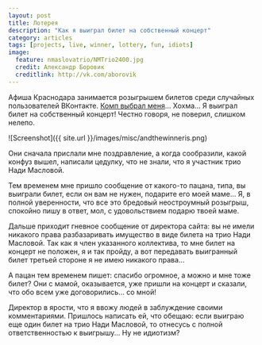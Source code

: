 ```yaml
---
layout: post
title: Лотерея
description: "Как я выиграл билет на собственный концерт"
category: articles
tags: [projects, live, winner, lottery, fun, idiots]
image:
  feature: nmaslovatrio/NMTrio2400.jpg 
  credit: Александр Боровик
  creditlink: http://vk.com/aborovik
---
```


Афиша Краснодара занимается розыгрышем билетов среди случайных пользователей ВКонтакте.
[Комп выбрал меня](http://vk.com/afishakrr?w=wall-20015657_22996)... Хохма... 
Я выиграл билет на собственный концерт! Честно говоря, не поверил, слишком нелепо.

![Screenshot]({{ site.url }}/images/misc/andthewinneris.png)

Они сначала прислали мне поздравление, а когда сообразили, какой конфуз вышел, 
написали цедулку, что не знали, что я участник трио Нади Масловой.

Тем временем мне пришло сообщение от какого-то пацана, типа, вы выиграли билет,
если он вам не нужен, подарите его моей маме... Я, в полной уверенности, что все это
бредовый неостроумный розыгрыш, спокойно пишу в ответ, мол, с удовольствием
подарю твоей маме.

Дальше приходит гневное сообщение от директора сайта: вы не имели никакого права
разбазаривать имущество в виде билета на трио Нади Масловой. Так как я член указанного
коллектива, то мне билет на концерт не положен, я и так пройду, а вот передавать
выигранный билет третьей стороне я не имею никакого права...

А пацан тем временем пишет: спасибо огромное, а можно и мне тоже билет?
Они с мамой, оказывается, уже пришли на концерт и сказали, что обо всем уже
договорились... со мной!

Директор в ярости, что я ввожу людей в заблуждение своими комментариями.
Пришлось написать ей, что обещаю: если выиграю еще один билет на трио Нади Масловой,
то отнесусь с полной ответственностью к выигрышу... Ну не идиотизм?
